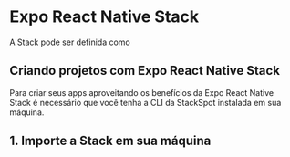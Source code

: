 # **Expo React Native Stack**

A Stack pode ser definida como


## **Criando projetos com Expo React Native Stack**

Para criar seus apps aproveitando os benefícios da Expo React Native Stack é necessário que você tenha a CLI da StackSpot instalada em sua máquina.

## 1. Importe a Stack em sua máquina